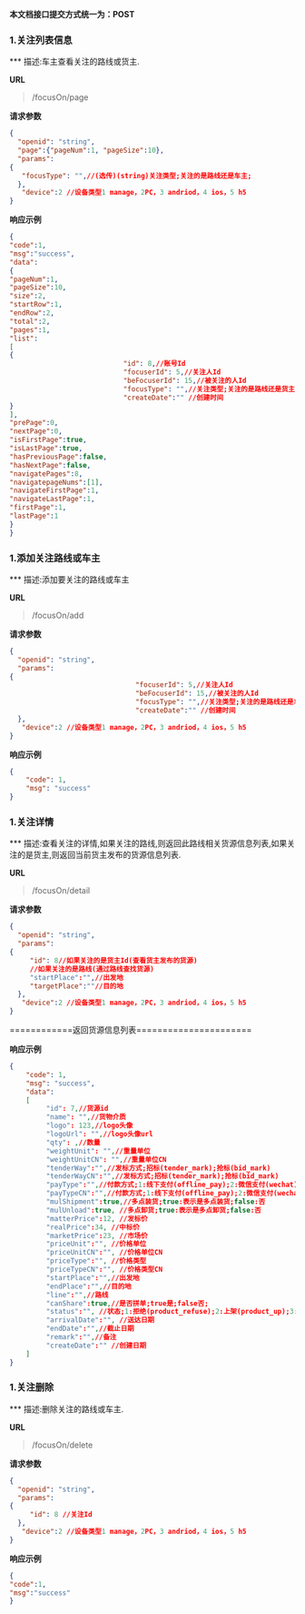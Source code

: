 
**本文档接口提交方式统一为：POST**


### 1.关注列表信息

*** 描述:车主查看关注的路线或货主.


**URL**
>/focusOn/page

**请求参数**

``` json
{
  "openid": "string",
  "page":{"pageNum":1, "pageSize":10},
  "params": 
{
   "focusType": "",//(选传)(string)关注类型;关注的是路线还是车主;
  },
   "device":2 //设备类型1 manage，2PC，3 andriod，4 ios，5 h5
}
```


**响应示例**

``` json
{
"code":1,
"msg":"success",
"data":
{
"pageNum":1,
"pageSize":10,
"size":2,
"startRow":1,
"endRow":2,
"total":2,
"pages":1,
"list":
[
{
                            "id": 8,//账号Id
                            "focuserId": 5,//关注人Id
                            "beFocuserId": 15,//被关注的人Id
                            "focusType": "",//关注类型;关注的是路线还是货主;
                            "createDate":"" //创建时间
}
],
"prePage":0,
"nextPage":0,
"isFirstPage":true,
"isLastPage":true,
"hasPreviousPage":false,
"hasNextPage":false,
"navigatePages":8,
"navigatepageNums":[1],
"navigateFirstPage":1,
"navigateLastPage":1,
"firstPage":1,
"lastPage":1
}
}
```



### 1.添加关注路线或车主

*** 描述:添加要关注的路线或车主


**URL**
>/focusOn/add



**请求参数**

``` json
{
  "openid": "string",
  "params": 
{
                               "focuserId": 5,//关注人Id
                               "beFocuserId": 15,//被关注的人Id
                               "focusType": "",//关注类型;关注的是路线还是车主;
                               "createDate":"" //创建时间
  },
   "device":2 //设备类型1 manage，2PC，3 andriod，4 ios，5 h5
}
```


**响应示例**

``` json
{
    "code": 1,
    "msg": "success"
}
```



### 1.关注详情

*** 描述:查看关注的详情,如果关注的路线,则返回此路线相关货源信息列表,如果关注的是货主,则返回当前货主发布的货源信息列表.

**URL**
>/focusOn/detail

   

**请求参数**

``` json
{
  "openid": "string",
  "params": 
{
  	 "id": 8//如果关注的是货主Id(查看货主发布的货源) 
  	 //如果关注的是路线(通过路线查找货源) 
  	 "startPlace":"",//出发地   
  	 "targetPlace":""//目的地            
  },
   "device":2 //设备类型1 manage，2PC，3 andriod，4 ios，5 h5
}
```


============返回货源信息列表======================

**响应示例**

``` json
{
    "code": 1,
    "msg": "success",
    "data":
    [
         "id": 7,//货源id
         "name": "",//货物介质
         "logo": 123,//logo头像
         "logoUrl": "",//logo头像url
         "qty": ,//数量
         "weightUnit": "",//重量单位
         "weightUnitCN": "",//重量单位CN
         "tenderWay":"",//发标方式;招标(tender_mark);抢标(bid_mark)
         "tenderWayCN":"",//发标方式;招标(tender_mark);抢标(bid_mark)
         "payType":"",//付款方式;1:线下支付(offline_pay);2:微信支付(wechat);3:支付宝支付(alipay);4:银行卡支付(bankpay)
         "payTypeCN":"",//付款方式;1:线下支付(offline_pay);2:微信支付(wechat);3:支付宝支付(alipay);4:银行卡支付(bankpay)
         "mulShipment":true,//多点装货;true:表示是多点装货;false:否
         "mulUnload":true, //多点卸货;true:表示是多点卸货;false:否
         "matterPrice":12, //发标价
         "realPrice":34, //中标价
         "marketPrice":23, //市场价
         "priceUnit":"", //价格单位
         "priceUnitCN":"", //价格单位CN
         "priceType":"", //价格类型
         "priceTypeCN":"", //价格类型CN
         "startPlace":"",//出发地
         "endPlace":"",//目的地
         "line":"",//路线
         "canShare":true,//是否拼单;true是;false否;
         "status":"", //状态;1:拒绝(product_refuse);2:上架(product_up);3:下架(product_down);4:过期(product_expired)
         "arrivalDate":"", //送达日期
         "endDate":"",//截止日期
         "remark":"",//备注
         "createDate":"" //创建日期
    ]
}
```





### 1.关注删除

*** 描述:删除关注的路线或车主.

**URL**
>/focusOn/delete



**请求参数**

``` json
{
  "openid": "string",
  "params": 
{
  	 "id": 8 //关注Id
  },
   "device":2 //设备类型1 manage，2PC，3 andriod，4 ios，5 h5
}
```


**响应示例**

``` json
{
"code":1,
"msg":"success"
}
```